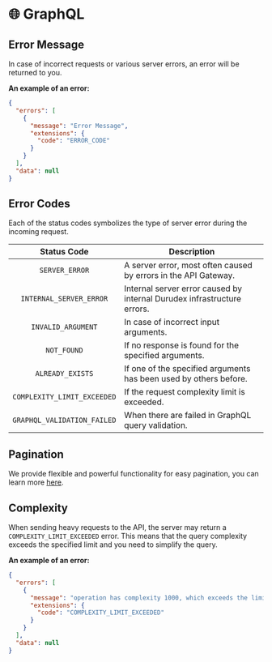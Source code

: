 # 🌐 GraphQL

## Error Message

In case of incorrect requests or various server errors, an error will be returned to you.

**An example of an error:**

```json
{
  "errors": [
    {
      "message": "Error Message",
      "extensions": {
        "code": "ERROR_CODE"
      }
    }
  ],
  "data": null
}
```

## Error Codes

Each of the status codes symbolizes the type of server error during the incoming request.

| Status Code                 | Description                                                               |
| :-------------------------: | ------------------------------------------------------------------------- |
| `SERVER_ERROR`              | A server error, most often caused by errors in the API Gateway.           |
| `INTERNAL_SERVER_ERROR`     | Internal server error caused by internal Durudex infrastructure errors.   |
| `INVALID_ARGUMENT`          | In case of incorrect input arguments.                                     |
| `NOT_FOUND`                 | If no response is found for the specified arguments.                      |
| `ALREADY_EXISTS`            | If one of the specified arguments has been used by others before.         |
| `COMPLEXITY_LIMIT_EXCEEDED` | If the request complexity limit is exceeded.                              |
| `GRAPHQL_VALIDATION_FAILED` | When there are failed in GraphQL query validation.                        |

## Pagination

We provide flexible and powerful functionality for easy pagination, you can learn more [here](https://relay.dev/graphql/connections.htm).

## Complexity

When sending heavy requests to the API, the server may return a `COMPLEXITY_LIMIT_EXCEEDED` error. This means that
the query complexity exceeds the specified limit and you need to simplify the query.

**An example of an error:**

```json
{
  "errors": [
    {
      "message": "operation has complexity 1000, which exceeds the limit of 500",
      "extensions": {
        "code": "COMPLEXITY_LIMIT_EXCEEDED"
      }
    }
  ],
  "data": null
}
```
